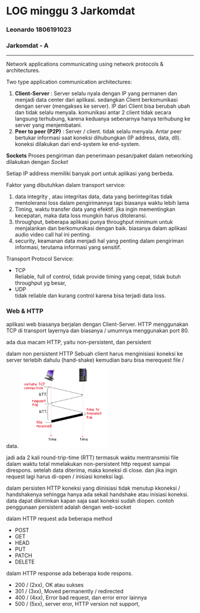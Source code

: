 # LOG minggu 3 Jarkomdat

### Leonardo 1806191023
### Jarkomdat - A
---

Network applications communicating using network protocols & architectures.

Two type application communication architectures: 
1. **Client-Server** : Server selalu nyala dengan IP yang permanen dan menjadi data center dari aplikasi. sedangkan Client berkomunikasi dengan server (mengakses ke server). IP dari Client bisa berubah ubah dan tidak selalu menyala. komunikasi antar 2 client tidak secara langsung terhubung, karena keduanya sebenarnya hanya terhubung ke server yang menjembatani.
2. **Peer to peer (P2P)** : Server / client. tidak selalu menyala. Antar peer bertukar informasi saat koneksi dihubungkan (IP address, data, dll). koneksi dilakukan dari end-system ke end-system. 

**Sockets** Proses pengiriman dan penerimaan pesan/paket dalam networking dilakukan dengan *Socket*

Setiap IP address memiliki banyak port untuk aplikasi yang berbeda.

Faktor yang dibutuhkan dalam transport service:
1. data integrity , atau integritas data, data yang berintegritas tidak mentoleransi loss dalam pengirimannya tapi biasanya waktu lebih lama
2. Timing,  waktu transfer data yang efektif. jika ingin mementingkan kecepatan, maka data loss mungkin harus ditoleransi.
3. throughput, beberapa aplikasi punya throughput minimum untuk menjalankan dan berkomunikasi dengan baik. biasanya dalam aplikasi audio video call hal ini penting.
4. security, keamanan data menjadi hal yang penting dalam pengiriman informasi, terutama informasi yang sensitif.

Transport Protocol Service:
- TCP\
  Reliable, full of control, tidak provide timing yang cepat, tidak butuh throughput yg besar, 
- UDP\
  tidak reliable dan kurang control karena bisa terjadi data loss. 


### Web & HTTP
aplikasi web biasanya berjalan dengan Client-Server. HTTP menggunakan TCP di transport layernya dan biasanya / umumnya menggunakan port 80. 

ada dua macam HTTP, yaitu non-persistent, dan persistent

dalam non persistent HTTP Sebuah client harus menginisiasi koneksi ke server terlebih dahulu (hand-shake) kemudian baru bisa merequest file / data. 
<img src="http.png" alt="foto-http">

jadi ada 2 kali round-trip-time (RTT) termasuk waktu mentransmisi file dalam waktu total mmelakukan non-persistent http request sampai direspons.
setelah data diterima, maka koneksi di close.
dan jika ingin request lagi harus di-open / inisiasi koneksi lagi.

dalam persisten HTTP koneksi yang diinisiasi tidak menutup kkoneksi / handshakenya  sehingga hanya ada sekali handshake atau inisiasi koneksi. data dapat dikirimkan kapan saja saat koneksi sudah diopen. contoh penggunaan persistent adalah dengan web-socket

dalam HTTP request ada beberapa method
- POST
- GET
- HEAD
- PUT
- PATCH
- DELETE

dalam HTTP response ada beberapa kode respons.
- 200 / (2xx), OK atau sukses
- 301 / (3xx), Moved permanently / redirected
- 400 / (4xx), Error bad request, dan error error lainnya
- 500 / (5xx), server eror, HTTP version not support,


